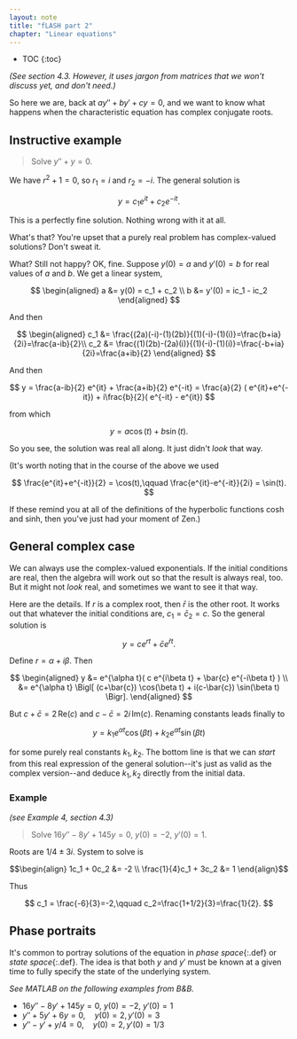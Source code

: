 ```yaml
---
layout: note
title: "fLASH part 2"
chapter: "Linear equations"
---
```

* TOC
{:toc}

*(See section 4.3. However, it uses jargon from matrices that we won't discuss yet, and don't need.)*

So here we are, back at $ay'' +by'+cy=0$, and we want to know what happens when the characteristic equation has complex conjugate roots.

## Instructive example

> Solve $y'' +y=0$.

We have $r^2+1=0$, so $r_1=i$ and $r_2=-i$. The general solution is

$$
y = c_1 e^{it} + c_2 e^{-it}.
$$

This is a perfectly fine solution. Nothing wrong with it at all.

What's that? You're upset that a purely real problem has complex-valued solutions? Don't sweat it.

What? Still not happy? OK, fine. Suppose $y(0)=a$ and $y'(0)=b$ for real values of $a$ and $b$. We get a linear system,

$$
\begin{aligned}
a &= y(0) = c_1 + c_2  \\
b &= y'(0) = ic_1 - ic_2 
\end{aligned}
$$

And then

$$
\begin{aligned}
c_1 &= \frac{(2a)(-i)-(1)(2b)}{(1)(-i)-(1)(i)}=\frac{b+ia}{2i}=\frac{a-ib}{2}\\
c_2 &= \frac{(1)(2b)-(2a)(i)}{(1)(-i)-(1)(i)}=\frac{-b+ia}{2i}=\frac{a+ib}{2}
\end{aligned}
$$

And then

$$
y = \frac{a-ib}{2} e^{it} + \frac{a+ib}{2} e^{-it} = \frac{a}{2} ( e^{it}+e^{-it}) + i\frac{b}{2}( e^{-it} - e^{it})
$$

from which

$$
y = a\cos(t) +b\sin(t).
$$

So you see, the solution was real all along. It just didn't *look* that way.

(It's worth noting that in the course of the above we used

$$
\frac{e^{it}+e^{-it}}{2} = \cos(t),\qquad \frac{e^{it}-e^{-it}}{2i} = \sin(t).
$$

If these remind you at all of the definitions of the hyperbolic functions cosh and sinh, then you've just had your moment of Zen.)



## General complex case

We can always use the complex-valued exponentials. If the initial conditions are real, then the algebra will work out so that the result is always real, too. But it might not *look* real, and sometimes we want to see it that way. 

Here are the details. If $r$ is a complex root, then $\bar{r}$ is the other root. It works out that whatever the initial conditions are, $c_1=\bar{c}_2=c$. So the general solution is

$$
y = c e^{rt} + \bar{c} e^{\bar{r}t}.
$$

Define $r = \alpha + i\beta$. Then 

$$
\begin{aligned}
y &= e^{\alpha t}( c e^{i\beta t} + \bar{c} e^{-i\beta t} ) \\
    &= e^{\alpha t} \Bigl[ (c+\bar{c}) \cos(\beta t) + i(c-\bar{c}) \sin(\beta t)   \Bigr].
\end{aligned}
$$

But $c+\bar{c}=2\,\text{Re}(c)$ and $c-\bar{c}=2i\,\text{Im}(c)$. Renaming constants leads finally to 

$$
y = k_1 e^{\alpha t}  \cos(\beta t) + k_2 e^{\alpha t} \sin(\beta t)   
$$

for some purely real constants $k_1,k_2$. The bottom line is that we can *start* from this real expression of the general solution--it's just as valid as the complex version--and deduce $k_1,k_2$ directly from the initial data. 

### Example 

*(see Example 4, section 4.3)*

> Solve $16y'' -8y' + 145y = 0$, $y(0)=-2$, $y'(0)=1$.

Roots are $1/4\pm 3i$. System to solve is 

$$\begin{align}
1c_1 + 0c_2 &= -2 \\
\frac{1}{4}c_1 + 3c_2 &= 1
\end{align}$$

Thus

$$
c_1 = \frac{-6}{3}=-2,\qquad c_2=\frac{1+1/2}{3}=\frac{1}{2}.
$$

## Phase portraits

It's common to portray solutions of the equation in *phase space*{:.def} or *state space*{:.def}. The idea is that both $y$ and $y'$ must be known at a given time to fully specify the state of the underlying system. 

*See MATLAB on the following examples from B&B.*

* $16y'' -8y' + 145y = 0$, $y(0)=-2$, $y'(0)=1$
* $y'' +5y'+6y=0,\quad y(0)=2,\, y'(0)=3$
* $y'' - y' + y/4 = 0, \quad y(0)=2,\, y'(0)=1/3$
